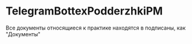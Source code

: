 # TelegramBottexPodderzhkiPM
Все документы относящиеся к практике находятся в подписаны, как "Документы"
